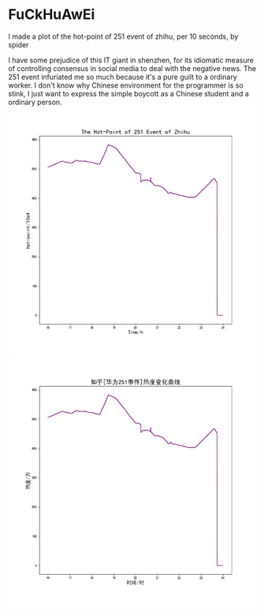 # FuCkHuAwEi
I made a  plot of the hot-point of 251 event of zhihu, per 10 seconds, by spider

I have some prejudice of this IT giant in shenzhen, for its idiomatic measure of controlling consensus in social media to deal with the negative news. The 251 event infuriated me so much because it's a pure guilt to a ordinary worker. I don't know why Chinese environment for the programmer is so stink, I just want to express the simple boycott as a Chinese student and a ordinary person.
![251](https://github.com/leoyinhaiqing/FuckHuawei/blob/master/251-EG.jpg)![251](https://github.com/leoyinhaiqing/FuckHuawei/blob/master/251-CN.jpg)

